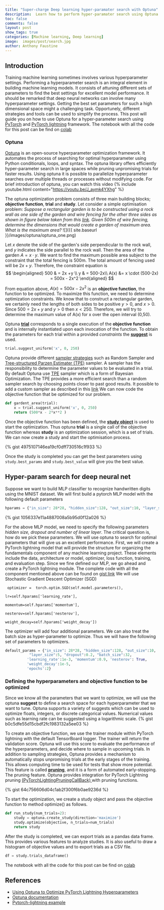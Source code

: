```yaml
---
title: "Super-charge Deep learning hyper-paramater search with Optuna"
description:  Learn how to perform hyper-paramater search using Optuna
toc: false
comments: false
layout: post
show_tags: true
categories: [Machine learning, Deep learning]
image:  images/post/search.jpg
author: Anthony Faustine
---
```



## Introduction
Training machine learning sometimes involves various hyperparameter settings. Performing a hyperparameter search is an integral element in building machine learning models. It consists of attuning different sets of parameters to find the best settings for excellent model performance. It should be remarked that deep neural networks can involve many hyperparameter settings. Getting the best set parameters for such a high dimensional space might a challenging task. Opportunely, different strategies and tools can be used to simplify the process. This post will guide you on how to use Optuna for a hyper-parameter search using [PyTorch](https://pytorch.org/) and [PyTorch lightning](https://github.com/PyTorchLightning/pytorch-lightning) framework.
The notebook with all the code for this post can be find on [colab](https://colab.research.google.com/drive/1FLZlsa_3qEb9luECxQK6zdSPm3EO9g4y#scrollTo=jswgqLeCWKQL)

### Optuna
[Optuna](https://optuna.org/) is an open-source hyperparameter optimization framework. It automates the process of searching for optimal hyperparameter using Python conditionals, loops, and syntax. The optuna library offers efficiently hyper-parameter search in large spaces while pruning unpromising trials for faster results. Using optuna it is possible to parallelize hyperparameter searches over multiple threads or processes without modifying code.
For brief introduction  of optuna, you can watch this  video
{% include youtube.html content="https://youtu.be/J_aymk4YXhg" %}

The optuna optimization problem consists of three main building blocks; **objective function**, **trial** and **study**. Let consider a simple optimisation problem: *Suppose a rectangular garden is to be constructed using a rock wall as one side of the garden and wire fencing for the other three sides as shown in figure below taken from this [link](https://math.libretexts.org/Bookshelves/Calculus/Map%3A_Calculus_-_Early_Transcendentals_(Stewart)/04%3A_Applications_of_Differentiation/4.07%3A_Optimization_Problems). Given  500m of wire fencing, determine the dimensions that would create a garden of maximum area. What is the maximum area?*
![]({{ site.baseurl }}/images/optuna/optuna_one.png)

Let $x$ denote the side of the garden's side perpendicular to the rock wall, and $y$ indicates the side parallel to the rock wall. Then the area of the garden $A= x \cdot y$. We want to find the maximum possible area subject to the constraint that the total fencing is 500m. The total amount of fencing used will be $2x+y$. Therefore, the constraint equation is 
$$
\begin{aligned}
500 & = 2x +y \\
y & = 500-2x\\
A(x) &= x \cdot (500-2x) = 500x - 2x^2
\end{aligned}
$$

From equation above, $A(x) = 500x - 2x^2$ is an **objective function**, the function to be optimized. To maximize this function, we need to determine optimization constraints. We know that to construct a rectangular garden, we certainly need the lengths of both sides to be positive $y>0$, and $x>0$. Since $500 = 2x +y$ and $y>0$ then $x<250$. Therefore, we will try to determine the maximum value of A(x) for x over the open interval (0,50).

Optuna [**trial**](https://optuna.readthedocs.io/en/stable/reference/trial.html) corresponds to a single execution of the **objective function** and is internally instantiated upon each invocation of the function. To obtain the parameters for each trial within a provided *constraints* the [**suggest**](https://optuna.readthedocs.io/en/stable/reference/trial.html) is used. 
```python
trial.suggest_uniform('x', 0, 250)
```
Optuna provide different [sampler strategies](https://optuna.readthedocs.io/en/latest/reference/samplers.html) such as Random Sampler and [Tree-structured Parzen Estimater (TPE)](https://papers.nips.cc/paper/4443-algorithms-for-hyper-parameter-optimization.pdf) sampler. A sampler has the responsibility to determine the parameter values to be evaluated in a trial. By default Optuna use [TPE](https://papers.nips.cc/paper/4443-algorithms-for-hyper-parameter-optimization.pdf) sampler which is a form of Bayesian Optimization. The TPE provides a more efficient search than a random sampler search by choosing points closer to past good results. It possible to add a custom sampler as described in this [link](https://optuna.readthedocs.io/en/latest/tutorial/sampler.html#overview-of-sampler)
We can now code the objective function that be optimized for our problem.
```python
def gardent_area(trial):
    x = trial.suggest_uniform('x', 0, 250)
    return (500*x - 2*x**2 ) 
```

Once the objective function has been defined, the [**study object**]() is used to start the optimization. Thus optuna **trial** is a single call of the objective function whereas **study** is  an optimization session, which is a set of trials. We can now create a study and start the optimisation process.

{% gist 4975107146ea19cf0dff730516c1f933 %}

Once the study is completed you can get the best parameters using ```study.best_params``` and ```study.best_value``` will give you the best value.

## Hyper-param search for  deep neural net

Suppose we want to build MLP classifier to recognize handwritten digits using the MNIST dataset. We will first build a pytorch MLP model with the following default parameters
```python
hparams = {"in_size": 28*28, "hidden_size":128, "out_size":10, "layer_size":5, "dropout":0.2}
```
{% gist 1056337e11a4887008a5b95d0f12a026 %}

For the above MLP model, we need to specify the following parameters *hidden size, dropout and number of linear  layer*. The critical question is, how do we pick these parameters. We will use optuna to search for optimal parameters that will give us an excellent performance. First, we will create a PyTorch lightning model that will provide the structure for organizing the fundamentals component of any machine learning project. These elements include the data,  architecture or model, optimizer, loss function, training, and evaluation step. Since we fine defined our MLP, we go ahead and create a PyTorch lightning module.
The complete code with all the component mentioned above can be found on [gist link](https://gist.github.com/sambaiga/b835ab905d0b8199a859eae2ff7adfe6)
We will use Stochastic Gradient Descent Optimizer (SGD) 
```pyhon
 optimizer =  torch.optim.SGD(self.model.parameters(), 
                                         lr=self.hparams['learning_rate'], 
                                         momentum=self.hparams['momentum'], 
                                         nesterov=self.hparams['nesterov'],
                                         weight_decay=self.hparams['weight_decay']) 
```

The optimizer will add four additional parameters. We can also treat the batch size as hyper-parameter to optimize. Thus we will have the following set of parameters to optimizers.

```python
default_params = {"in_size": 28*28, "hidden_size":128, "out_size":10, 
           "layer_size":5, "dropout":0.2, "batch_size":32,
          'learning_rate':1e-3, 'momentum':0.9, 'nesterov': True,
          'weight_decay':1e-5,
          'epochs':2}
```

### Defining the hyperparameters and objective function to be optimized
Since we know all the parameters that we want to optimize, we will use the optuna **suggest** to define a search space for each hyperparameter that we want to tune. Optuna supports a variety of suggests which can be used to optimize floats, integers, or discrete categorical values. Numerical values such as learning rate can be suggested using a logarithmic scale.
{% gist b0c5dfe55d15cbdf2fc1983132a5ee03 %}

To create an objective function, we use the trainer module within PyTorch lightning with the default TensorBoard logger.  The trainer will return the validation score.  Optuna will use this score to evaluate the performance of the hyperparameters, and decide where to sample in upcoming trials.
In addition to sampling strategies, Optuna provides a mechanism to automatically stops unpromising trials at the early stages of the training. This allows computing time to be used for tests that show more potential. This feature is called [**pruning**](https://optuna.readthedocs.io/en/stable/tutorial/pruning.html), and it is a form of automated early-stopping. The pruning feature.  Optuna provides integration for PyTorch Lightning pruning  [(PyTorchLightingPruningCallBack) ](https://optuna.readthedocs.io/en/stable/reference/integration.html) with  pruning  functions.

{% gist 64c756606d04c1ab2f300f6b0ae9236d %}

To start the optimization, we create a study object and pass the objective function to method optimize() as follows.
```python
def run_study(num_trials=2):
    study = optuna.create_study(direction='maximize')
    study.optimize(objective, n_trials=num_trials)
    return study
```

After the study is completed, we can export trials as a pandas data frame. This provides various features to analyze studies. It is also useful to draw a histogram of objective values and to export trials as a CSV file. 
```python
df = study.trials_dataframe()
```

The notebook with all the code for this post can be find on [colab](https://colab.research.google.com/drive/1FLZlsa_3qEb9luECxQK6zdSPm3EO9g4y#scrollTo=jswgqLeCWKQL)
## References

- [Using Optuna to Optimize PyTorch Lightning Hyperparameters](https://medium.com/optuna/using-optuna-to-optimize-pytorch-lightning-hyperparameters-d9e04a481585)
- [Optuna documentation](https://optuna.readthedocs.io/en/stable/index.html)
- [Pytorch-lightning example](https://github.com/optuna/optuna/blob/master/examples/pytorch_lightning_simple.py)